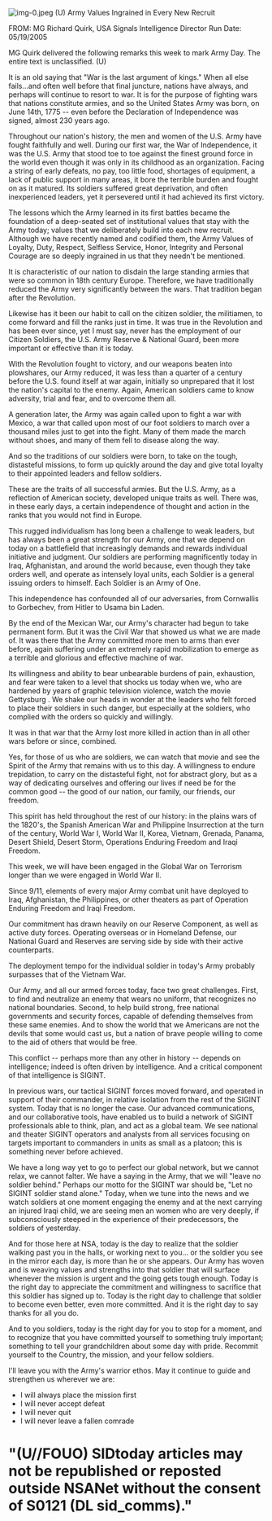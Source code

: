 ![img-0.jpeg](img-0.jpeg)
(U) Army Values Ingrained in Every New Recruit

FROM: MG Richard Quirk, USA
Signals Intelligence Director
Run Date: 05/19/2005

MG Quirk delivered the following remarks this week to mark Army Day. The entire text is unclassified. (U)

It is an old saying that "War is the last argument of kings." When all else fails...and often well before that final juncture, nations have always, and perhaps will continue to resort to war. It is for the purpose of fighting wars that nations constitute armies, and so the United States Army was born, on June 14th, 1775 -- even before the Declaration of Independence was signed, almost 230 years ago.

Throughout our nation's history, the men and women of the U.S. Army have fought faithfully and well. During our first war, the War of Independence, it was the U.S. Army that stood toe to toe against the finest ground force in the world even though it was only in its childhood as an organization. Facing a string of early defeats, no pay, too little food, shortages of equipment, a lack of public support in many areas, it bore the terrible burden and fought on as it matured. Its soldiers suffered great deprivation, and often inexperienced leaders, yet it persevered until it had achieved its first victory.

The lessons which the Army learned in its first battles became the foundation of a deep-seated set of institutional values that stay with the Army today; values that we deliberately build into each new recruit. Although we have recently named and codified them, the Army Values of Loyalty, Duty, Respect, Selfless Service, Honor, Integrity and Personal Courage are so deeply ingrained in us that they needn't be mentioned.

It is characteristic of our nation to disdain the large standing armies that were so common in 18th century Europe. Therefore, we have traditionally reduced the Army very significantly between the wars. That tradition began after the Revolution.

Likewise has it been our habit to call on the citizen soldier, the militiamen, to come forward and fill the ranks just in time. It was true in the Revolution and has been ever since, yet I must say, never has the employment of our Citizen Soldiers, the U.S. Army Reserve \& National Guard, been more important or effective than it is today.

With the Revolution fought to victory, and our weapons beaten into plowshares, our Army reduced, it was less than a quarter of a century before the U.S. found itself at war again, initially so unprepared that it lost the nation's capital to the enemy. Again, American soldiers came to know adversity, trial and fear, and to overcome them all.

A generation later, the Army was again called upon to fight a war with Mexico, a war that called upon most of our foot soldiers to march over a thousand miles just to get into the fight. Many of them made the march without shoes, and many of them fell to disease along the way.

And so the traditions of our soldiers were born, to take on the tough, distasteful missions, to form up quickly around the day and give total loyalty to their appointed leaders and fellow soldiers.

These are the traits of all successful armies. But the U.S. Army, as a reflection of American society, developed unique traits as well. There was, in these early days, a certain independence of thought and action in the ranks that you would not find in Europe.

This rugged individualism has long been a challenge to weak leaders, but has always been a great strength for our Army, one that we depend on today on a battlefield that increasingly
demands and rewards individual initiative and judgment. Our soldiers are performing magnificently today in Iraq, Afghanistan, and around the world because, even though they take orders well, and operate as intensely loyal units, each Soldier is a general issuing orders to himself. Each Soldier is an Army of One.

This independence has confounded all of our adversaries, from Cornwallis to Gorbechev, from Hitler to Usama bin Laden.

By the end of the Mexican War, our Army's character had begun to take permanent form. But it was the Civil War that showed us what we are made of. It was there that the Army committed more men to arms than ever before, again suffering under an extremely rapid mobilization to emerge as a terrible and glorious and effective machine of war.

Its willingness and ability to bear unbearable burdens of pain, exhaustion, and fear were taken to a level that shocks us today when we, who are hardened by years of graphic television violence, watch the movie Gettysburg . We shake our heads in wonder at the leaders who felt forced to place their soldiers in such danger, but especially at the soldiers, who complied with the orders so quickly and willingly.

It was in that war that the Army lost more killed in action than in all other wars before or since, combined.

Yes, for those of us who are soldiers, we can watch that movie and see the Spirit of the Army that remains with us to this day. A willingness to endure trepidation, to carry on the distasteful fight, not for abstract glory, but as a way of dedicating ourselves and offering our lives if need be for the common good -- the good of our nation, our family, our friends, our freedom.

This spirit has held throughout the rest of our history: in the plains wars of the 1820's, the Spanish American War and Philippine Insurrection at the turn of the century, World War I, World War II, Korea, Vietnam, Grenada, Panama, Desert Shield, Desert Storm, Operations Enduring Freedom and Iraqi Freedom.

This week, we will have been engaged in the Global War on Terrorism longer than we were engaged in World War II.

Since 9/11, elements of every major Army combat unit have deployed to Iraq, Afghanistan, the Philippines, or other theaters as part of Operation Enduring Freedom and Iraqi Freedom.

Our commitment has drawn heavily on our Reserve Component, as well as active duty forces. Operating overseas or in Homeland Defense, our National Guard and Reserves are serving side by side with their active counterparts.

The deployment tempo for the individual soldier in today's Army probably surpasses that of the Vietnam War.

Our Army, and all our armed forces today, face two great challenges. First, to find and neutralize an enemy that wears no uniform, that recognizes no national boundaries. Second, to help build strong, free national governments and security forces, capable of defending themselves from these same enemies. And to show the world that we Americans are not the devils that some would cast us, but a nation of brave people willing to come to the aid of others that would be free.

This conflict -- perhaps more than any other in history -- depends on intelligence; indeed is often driven by intelligence. And a critical component of that intelligence is SIGINT.

In previous wars, our tactical SIGINT forces moved forward, and operated in support of their commander, in relative isolation from the rest of the SIGINT system. Today that is no longer the case. Our advanced communications, and our collaborative tools, have enabled us to build a network of SIGINT professionals able to think, plan, and act as a global team. We see national and theater SIGINT operators and analysts from all services focusing on targets important to commanders in units as small as a platoon; this is something never before achieved.

We have a long way yet to go to perfect our global network, but we cannot relax, we cannot falter. We have a saying in the Army, that we will "leave no soldier behind." Perhaps our motto for the SIGINT war should be, "Let no SIGINT soldier stand alone."
Today, when we tune into the news and we watch soldiers at one moment engaging the enemy and at the next carrying an injured Iraqi child, we are seeing men an women who are very deeply, if subconsciously steeped in the experience of their predecessors, the soldiers of yesterday.

And for those here at NSA, today is the day to realize that the soldier walking past you in the halls, or working next to you... or the soldier you see in the mirror each day, is more than he or she appears. Our Army has woven and is weaving values and strengths into that soldier that will surface whenever the mission is urgent and the going gets tough enough. Today is the right day to appreciate the commitment and willingness to sacrifice that this soldier has signed up to. Today is the right day to challenge that soldier to become even better, even more committed. And it is the right day to say thanks for all you do.

And to you soldiers, today is the right day for you to stop for a moment, and to recognize that you have committed yourself to something truly important; something to tell your grandchildren about some day with pride. Recommit yourself to the Country, the mission, and your fellow soldiers.

I'll leave you with the Army's warrior ethos. May it continue to guide and strengthen us wherever we are:

- I will always place the mission first
- I will never accept defeat
- I will never quit
- I will never leave a fallen comrade


# "(U//FOUO) SIDtoday articles may not be republished or reposted outside NSANet without the consent of S0121 (DL sid_comms)."
